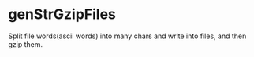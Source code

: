 # genStrGzipFiles
Split file words(ascii words) into many chars and write into files, and then gzip them.
